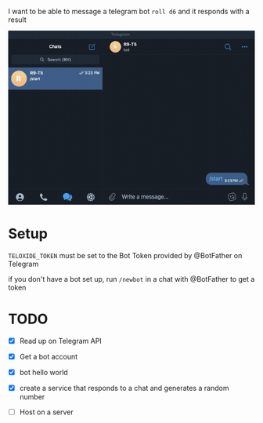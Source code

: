 I want to be able to message a telegram bot `roll d6` and it responds with a result

![](assets/demo.gif)

# Setup
`TELOXIDE_TOKEN` must be set to the Bot Token provided by @BotFather on Telegram

if you don't have a bot set up, run `/newbot` in a chat with @BotFather to get
a token


# TODO
- [x] Read up on Telegram API
- [x] Get a bot account
- [x] bot hello world
- [x] create a service that responds to a chat and generates a random number
- [ ] Host on a server


